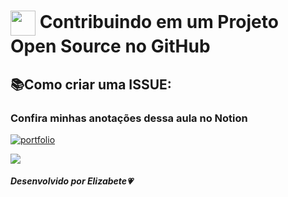 <h1>
    <a href="https://www.dio.me/">
     <img align="center" width="40px" src="https://hermes.digitalinnovation.one/assets/diome/logo-minimized.png"></a>
    <span>Contribuindo em um Projeto Open Source no GitHub</span>
</h1>

## 📚Como criar uma ISSUE:
### Confira minhas anotações dessa aula no Notion

[![portfolio](https://img.shields.io/badge/Caderno_de_Estudos_-_DIO-ff8888?style=for-the-badge&logo=ko-fi&logoColor=white)](https://www.notion.so/elizabete/Curso-Contribuindo-em-um-projeto-open-source-no-github-7910c4adcfc64610826444b1efafdcd1?pvs=4)

<img src="https://user-images.githubusercontent.com/73097560/115834477-dbab4500-a447-11eb-908a-139a6edaec5c.gif"><br>

##### Desenvolvido por <span>Elizabete</span>💗
